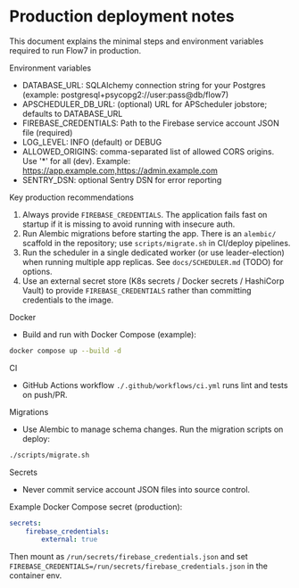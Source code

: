 # Production deployment notes

This document explains the minimal steps and environment variables required to run Flow7 in production.

Environment variables
- DATABASE_URL: SQLAlchemy connection string for your Postgres (example: postgresql+psycopg2://user:pass@db/flow7)
- APSCHEDULER_DB_URL: (optional) URL for APScheduler jobstore; defaults to DATABASE_URL
- FIREBASE_CREDENTIALS: Path to the Firebase service account JSON file (required)
- LOG_LEVEL: INFO (default) or DEBUG
- ALLOWED_ORIGINS: comma-separated list of allowed CORS origins. Use '*' for all (dev). Example: https://app.example.com,https://admin.example.com
- SENTRY_DSN: optional Sentry DSN for error reporting

Key production recommendations
1. Always provide `FIREBASE_CREDENTIALS`. The application fails fast on startup if it is missing to avoid running with insecure auth.
2. Run Alembic migrations before starting the app. There is an `alembic/` scaffold in the repository; use `scripts/migrate.sh` in CI/deploy pipelines.
3. Run the scheduler in a single dedicated worker (or use leader-election) when running multiple app replicas. See `docs/SCHEDULER.md` (TODO) for options.
4. Use an external secret store (K8s secrets / Docker secrets / HashiCorp Vault) to provide `FIREBASE_CREDENTIALS` rather than committing credentials to the image.

Docker
- Build and run with Docker Compose (example):

```bash
docker compose up --build -d
```

CI
- GitHub Actions workflow `./.github/workflows/ci.yml` runs lint and tests on push/PR.

Migrations
- Use Alembic to manage schema changes. Run the migration scripts on deploy:

```bash
./scripts/migrate.sh
```

Secrets
- Never commit service account JSON files into source control.

Example Docker Compose secret (production):

```yaml
secrets:
	firebase_credentials:
		external: true
```

Then mount as `/run/secrets/firebase_credentials.json` and set `FIREBASE_CREDENTIALS=/run/secrets/firebase_credentials.json` in the container env.
